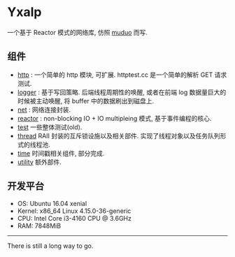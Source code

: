 # Yxalp
一个基于 Reactor 模式的网络库, 仿照 [muduo](https://github.com/chenshuo) 而写.

## 组件
* [http](./http) : 一个简单的 http 模块, 可扩展. httptest.cc 是一个简单的解析 GET 请求测试.
* [logger](./logger) : 基于写回策略. 后端线程周期性的唤醒, 或者在前端 log 数据量巨大的时候被主动唤醒, 将 buffer 中的数据刷出到磁盘上.
* [net](./net) : 网络连接封装.
* [reactor](./reactor) : non-blocking IO + IO multipleing 模式, 基于事件编程的核心.
* [test](./test) 一些整体测试(old).
* [thread](./thread) RAII 封装的互斥锁设施以及相关部件. 实现了线程对象以及任务队列形式的线程池.
* [time](./time) 时间戳相关组件, 部分完成.
* [utility](./utility) 额外部件.

## 开发平台
* OS: Ubuntu 16.04 xenial
* Kernel: x86_64 Linux 4.15.0-36-generic
* CPU: Intel Core i3-4160 CPU @ 3.6GHz
* RAM: 7848MiB

*******
 There is still a long way to go.

